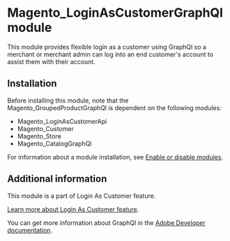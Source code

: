 # Magento_LoginAsCustomerGraphQl module

This module provides flexible login as a customer using GraphQl so a merchant or merchant admin can log into an end customer's account to assist them with their account.

## Installation

Before installing this module, note that the Magento_GroupedProductGraphQl is dependent on the following modules:

- Magento_LoginAsCustomerApi
- Magento_Customer
- Magento_Store
- Magento_CatalogGraphQl

For information about a module installation, see [Enable or disable modules](https://experienceleague.adobe.com/en/docs/commerce-operations/installation-guide/tutorials/manage-modules).

## Additional information

This module is a part of Login As Customer feature.

[Learn more about Login As Customer feature](https://experienceleague.adobe.com/en/docs/commerce-admin/customers/customer-accounts/manage/login-as-customer).

You can get more information about GraphQl in the [Adobe Developer documentation](https://developer.adobe.com/commerce/webapi/graphql/).
